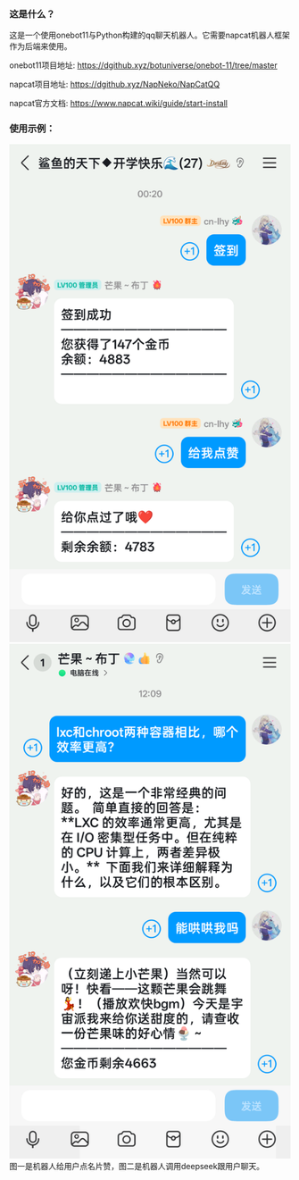 ### 这是什么？
这是一个使用onebot11与Python构建的qq聊天机器人。它需要napcat机器人框架作为后端来使用。

onebot11项目地址:
https://dgithub.xyz/botuniverse/onebot-11/tree/master

napcat项目地址:
https://dgithub.xyz/NapNeko/NapCatQQ

napcat官方文档:
https://www.napcat.wiki/guide/start-install

### 使用示例：
![示例1](example-image/Image_1757390873674.png)
![示例2](example-image/Image_1757391230418.png)
图一是机器人给用户点名片赞，图二是机器人调用deepseek跟用户聊天。
